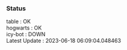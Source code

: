 ### Status


table : OK  
hogwarts : OK  
icy-bot : DOWN  
Latest Update : 2023-06-18 06:09:04.048463
